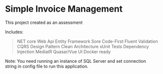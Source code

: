 # Simple Invoice Management
This project created as an assessment

Includes:
 > NET core Web Api
 > Entity Framework Sore Code-First
 > Fluent Validation
 > CQRS Design Pattern
 > Clean Architecture
 > xUnit Tests
 > Dependency Injection
 > MediatR
 > Quasar/Vue UI
 > Docker ready

Note: You need running an instance of SQL Server and set connection string in config file to run this application.
